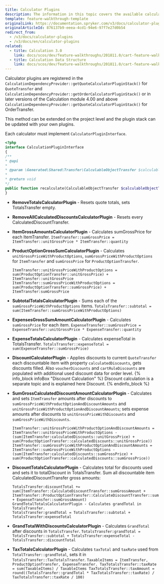 ```yaml
---
title: Calculator Plugins
description: The information in this topic covers the available calculator plugins along with their examples.
template: feature-walkthrough-template
originalLink: https://documentation.spryker.com/v3/docs/calculator-plugins
originalArticleId: 876137b9-eeea-4cd1-94e6-97f7e27d0b54
redirect_from:
  - /v3/docs/calculator-plugins
  - /v3/docs/en/calculator-plugins
related:
  - title: Calculation 3.0
    link: docs/scos/dev/feature-walkthroughs/201811.0/cart-feature-walkthrough/calculation-3.0.html
  - title: Calculation Data Structure
    link: docs/scos/dev/feature-walkthroughs/201811.0/cart-feature-walkthrough/calculation-data-structure.html
---
```


Calculator plugins are registered in the `CalculationDependencyProvider::getQuoteCalculatorPluginStack()` for `QuoteTransfer` and `CalculationDependencyProvider::getOrderCalculatorPluginStack()` or in later versions of the Calculation module 4.00 and above `CalculationDependencyProvider::getQuoteCalculatorPluginStack()` for OrderTransfer.

This method can be extended on the project level and the plugin stack can be updated with your own plugins.

Each calculator must implement `CalculatorPluginInterface`.

```php
<?php
interface CalculationPluginInterface
{
/**
* @api
*
* @param \Generated\Shared\Transfer\CalculableObjectTransfer $calculableObjectTransfer
*
* @return void
*/
public function recalculate(CalculableObjectTransfer $calculableObjectTransfer);
}
```

* **RemoveTotalsCalculatorPlugin** - Resets quote totals, sets TotalsTransfer empty.
* **RemoveAllCalculatedDiscountsCalculatorPlugin** - Resets every CalculatedDiscountTransfer.
* **ItemGrossAmountsCalculatorPlugin** - Calculates sumGrossPrice for each ItemTransfer.
`ItemTransfer::sumGrossPrice = ItemTransfer::unitGrossPrice * ItemTransfer::quantity`

* **ProductOptionGrossSumCalculatorPlugin** - Calculates `unitGrossPriceWithProductOptions`, `sumGrossPriceWithProductOptions` for `ItemTransfer` and `sumGrossPrice` for `ProductOptionTransfer`.
    ```ProductOptionTransfer::sumGrossPrice = ProductOptionTransfer::unitGrossPrice * ProductOptionTransfer::quantity
    ItemTransfer::unitGrossPriceWithProductOptions = sum(ProductOptionTransfer::unitGrossPrice) + ItemTransfer::unitGrossPrice
    ItemTransfer::sumGrossPriceWithProductOptions = sum(ProductOptionTransfer::sumGrossPrice) + ItemTransfer:sumGrossPrice
    ```

* **SubtotalTotalsCalculatorPlugin** - Sums each of the `sumGrossPriceWithProductOptions` items.
`TotalsTransfer::subtotal = sum(ItemTransfer::sumGrossPriceWithProductOptions)`

* **ExpensesGrossSumAmountCalculatorPlugin** - Calculates `sumGrossPrice` for each item.
`ExpenseTransfer::sumGrossPrice = ExpenseTransfer::unitGrossPrice * ExpenseTransfer::quantity`

* **ExpenseTotalsCalculatorPlugin** - Calculates expenseTotal in TotalsTransfer.
`TotalsTransfer::expenseTotal = sum(ExpenseTransfer::sumGrossPrice)`

* **DiscountCalculatorPlugin** - Applies discounts to current `QuoteTransfer` each discountable item with property `calculatedDiscounts`, gets discounts filled. Also `voucherDiscounts` and `cartRuleDiscounts` are populated with additional used discount data for order level.
{% info_block infoBox "Discount Calculation" %}
Discount calculation is a separate topic and is explained here Discount.
{% endinfo_block %}

* **SumGrossCalculatedDiscountAmountCalculatorPlugin** - Calculates and sets `ItemTransfer` amounts after discounts to `sumGrossPriceWithProductOptionAndDiscountAmounts` and `unitGrossPriceWithProductOptionAndDiscountAmounts`; sets expense amounts after discounts to `unitGrossPriceWithDiscounts` and `sumGrossPriceWithDiscounts`.
    ```
    ItemTransfer::unitGrossPriceWithProductOptionAndDiscountAmounts = ItemTransfer::unitGrossPriceWithProductOptions -  (sum(ItemTransfer:calculatedDiscounts::unitGrossPrice) + sum(ProductOptionTransfer::calculatedDiscounts::unitGrossPrice))
    ItemTransfer::sumGrossPriceWithProductOptionAndDiscountAmounts = ItemTransfer::sumGrossPriceWithProductOptions -  (sum(ItemTransfer:calculatedDiscounts::sumGrossPrice) + sum(ProductOptionTransfer::calculatedDiscounts::sumGrossPrice))
    ```

* **DiscountTotalsCalculatorPlugin** - Calculates total for discounts used and sets it to totalDiscount in TotalsTransfer. Sum all discountable item CalculatedDiscountTransfer gross amounts:
    ```
    TotalsTransfer:discountTotal += sum(ItemTransfer::CalculateDiscountTransfer::sumGrossAmount +
    ItemTransfer::ProductOptionTransfer::CalculateDiscountTransfer::sumGrossAmount + ExpenseTransfer::sumGrossAmount)
    GrandTotalTotalsCalculatorPlugin - Calculates grandTotal in TotalsTransfer.
    TotalsTransfer:grandTotal = TotalsTransfer::subtotal + TotalsTransfer:expenseTotal
    ```

* **GrandTotalWithDiscountsCalculatorPlugin** - Calculates `GrandTotal` after discounts in `TotalsTransfer`.
`TotalsTransfer:grandTotal = TotalsTransfer::subtotal + TotalsTransfer:expenseTotal - TotalsTransfer::discountTotal`

* **TaxTotalsCalculatorPlugin** - Calculates `taxTotal` and `taxRate` used from `TotalTransfer::grandTotal`, sets it in `TotalsTransfer::TaxTotalsTransfer`.
`TaxableItems = ItemTransfer, ProductOptionTransfer, ExpenseTransfer. TaxTotalsTransfer::taxRate = sum(TaxableItems) / TaxableItems TaxTotalsTransfer::taxAmount = round((TotalsTransfer::grandTotal * TaxTotalsTransfer::taxRate) / TaxTotalsTransfer::taxRate / 100)`

<!--**See also:**

* Calculation
* Calculation Data Structure-->
